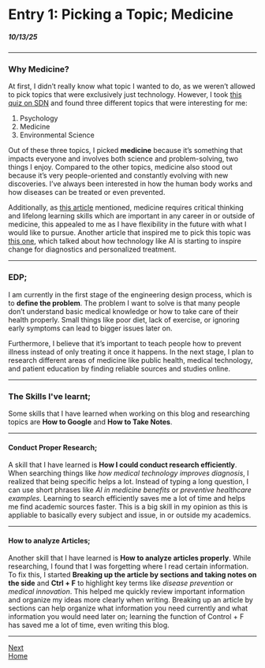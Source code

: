 # Entry 1: Picking a Topic; Medicine
##### 10/13/25

---

### Why Medicine?  
At first, I didn’t really know what topic I wanted to do, as we weren’t allowed to pick topics that were exclusively just technology. However, I took [this quiz on SDN](https://www.studentdoctor.net/schools/selector) and found three different topics that were interesting for me:

1. Psychology  
2. Medicine  
3. Environmental Science  

Out of these three topics, I picked **medicine** because it’s something that impacts everyone and involves both science and problem-solving, two things I enjoy. Compared to the other topics, medicine also stood out because it’s very people-oriented and constantly evolving with new discoveries. I’ve always been interested in how the human body works and how diseases can be treated or even prevented.   

Additionally, as [this article](https://www.healthcareers.nhs.uk/explore-roles/doctors/why-study-medicine) mentioned, medicine requires critical thinking and lifelong learning skills which are important in any career in or outside of medicine, this appealed to me as I have flexibility in the future with what I would like to pursue. Another article that inspired me to pick this topic was [this one](https://pmc.ncbi.nlm.nih.gov/articles/PMC4147743/), which talked about how technology like AI is starting to inspire change for diagnostics and personalized treatment.  

---

### EDP;
I am currently in the first stage of the engineering design process, which is to **define the problem**. The problem I want to solve is that many people don’t understand basic medical knowledge or how to take care of their health properly. Small things like poor diet, lack of exercise, or ignoring early symptoms can lead to bigger issues later on.  

Furthermore, I believe that it’s important to teach people how to prevent illness instead of only treating it once it happens. In the next stage, I plan to research different areas of medicine like public health, medical technology, and patient education by finding reliable sources and studies online.  

---

### The Skills I've learnt;
Some skills that I have learned when working on this blog and researching topics are **How to Google** and **How to Take Notes**.

---

#### Conduct Proper Research;
A skill that I have learned is **How I could conduct research efficiently**. When searching things like *how medical technology improves diagnosis*, I realized that being specific helps a lot. Instead of typing a long question, I can use short phrases like *AI in medicine benefits* or *preventive healthcare examples*. Learning to search efficiently saves me a lot of time and helps me find academic sources faster. This is a big skill in my opinion as this is appliable to basically every subject and issue, in or outside my academics.  

---

#### How to analyze Articles;
Another skill that I have learned is **How to analyze articles properly**. While researching, I found that I was forgetting where I read certain information. To fix this, I started **Breaking up the article by sections and taking notes on the side** and **Ctrl + F** to highlight key terms like *disease prevention* or *medical innovation*. This helped me quickly review important information and organize my ideas more clearly when writing. Breaking up an article by sections can help organize what information you need currently and what information you would need later on; learning the function of Control + F has saved me a lot of time, even writing this blog.

---

[Next](entry02.md)  
[Home](../README.md)

